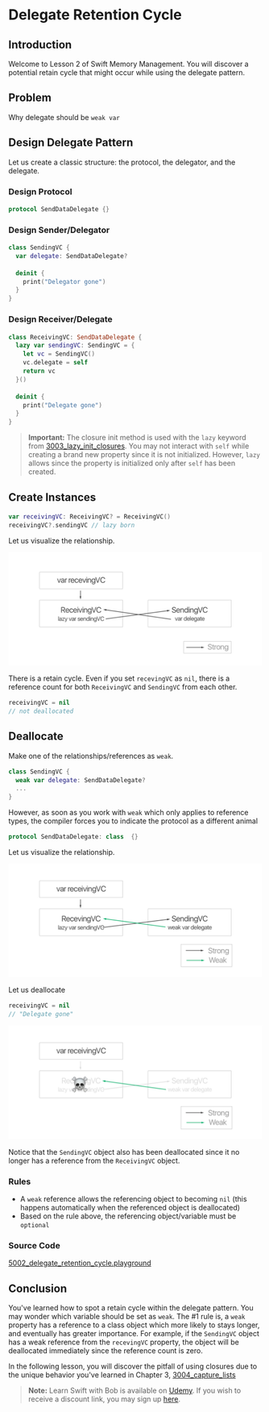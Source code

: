# Delegate Retention Cycle
## Introduction
Welcome to Lesson 2 of Swift Memory Management. You will discover a potential retain cycle that might occur while using the delegate pattern.

## Problem
Why delegate should be `weak var`

## Design Delegate Pattern
Let us create a classic structure: the protocol, the delegator, and the delegate.

### Design Protocol

```swift
protocol SendDataDelegate {}
```

### Design Sender/Delegator

```swift
class SendingVC {
  var delegate: SendDataDelegate?

  deinit {
    print("Delegator gone")
  }
}
```

### Design Receiver/Delegate

```swift
class ReceivingVC: SendDataDelegate {
  lazy var sendingVC: SendingVC = {
    let vc = SendingVC()
    vc.delegate = self
    return vc
  }()

  deinit {
    print("Delegate gone")
  }
}
```

> **Important:** The closure init method is used with the `lazy` keyword from [3003_lazy_init_closures](/course/functional-swift/lazy-init-closures.md). You may not interact with `self` while creating a brand new property since it is not initialized. However, `lazy` allows since the property is initialized only after `self` has been created.


## Create Instances
```swift
var receivingVC: ReceivingVC? = ReceivingVC()
receivingVC?.sendingVC // lazy born
```

Let us visualize the relationship.

<img src="/course/memory-management/assets/21_retention_cycle_in_delegate.png" title="" />

There is a retain cycle. Even if you set `recevingVC` as `nil`, there is a reference count for both `ReceivingVC` and `SendingVC` from each other.

```swift
receivingVC = nil
// not deallocated
```

## Deallocate
Make one of the relationships/references as `weak`.

```swift
class SendingVC {
  weak var delegate: SendDataDelegate?
  ...
}
```

However, as soon as you work with `weak` which only applies to reference types, the compiler forces you to indicate the protocol as a different animal

```swift
protocol SendDataDelegate: class  {}
```

Let us visualize the relationship.

<img src="/course/memory-management/assets/22_prevemt_retention_cycle_weak_var.png" title="" />

Let us deallocate

```swift
receivingVC = nil
// "Delegate gone"
```

<img src="/course/memory-management/assets/23_deallocate_delegate.png" title="" />

Notice that the `SendingVC` object also has been deallocated since it no longer has a reference from the `ReceivingVC` object.


### Rules
 - A `weak` reference allows the referencing object to becoming `nil` (this happens automatically when the referenced object is deallocated)
 - Based on the rule above, the referencing object/variable must be `optional`

### Source Code
[5002_delegate_retention_cycle.playground](https://www.dropbox.com/sh/g2qi1hqrl0deevp/AADBpG8VWQkRdLd7-2REuHuTa?dl=0)

## Conclusion
You've learned how to spot a retain cycle within the delegate pattern. You may wonder which variable should be set as `weak`. The #1 rule is, a `weak` property has a reference to a class object which more likely to stays longer, and eventually has greater importance. For example, if the `SendingVC` object has a weak reference from the `recevingVC` property, the object will be deallocated immediately since the reference count is zero.

In the following lesson, you will discover the pitfall of using closures due to the unique behavior you've learned in Chapter 3, [3004_capture_lists](course/functional-swift/capture-lists.md)

> **Note:** Learn Swift with Bob is available on [Udemy](https://udemy.com/learn-swift-with-bob/). If you wish to receive a discount link, you may sign up [here](https://goo.gl/RR4K27).
